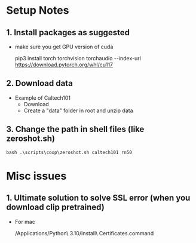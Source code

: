 # Setup Notes
## 1. Install packages as suggested
- make sure you get GPU version of cuda


    pip3 install torch torchvision torchaudio --index-url https://download.pytorch.org/whl/cu117

## 2. Download data
- Example of Caltech101
  - Download
  - Create a "data" folder in root and unzip data
## 3. Change the path in shell files (like zeroshot.sh)

    bash .\scripts\coop\zeroshot.sh caltech101 rn50

# Misc issues
## 1. Ultimate solution to solve SSL error (when you download clip pretrained)
- For mac


    /Applications/Python\ 3.10/Install\ Certificates.command



